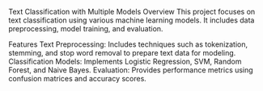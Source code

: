 Text Classification with Multiple Models
Overview
This project focuses on text classification using various machine learning models. It includes data preprocessing, model training, and evaluation.

Features
Text Preprocessing: Includes techniques such as tokenization, stemming, and stop word removal to prepare text data for modeling.
Classification Models: Implements Logistic Regression, SVM, Random Forest, and Naive Bayes.
Evaluation: Provides performance metrics using confusion matrices and accuracy scores.
